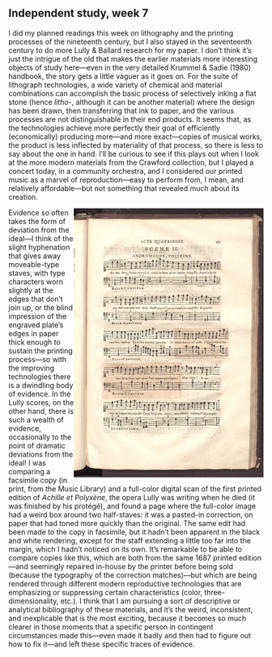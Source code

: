 ## Independent study, week 7

I did my planned readings this week on lithography and the printing processes of the nineteenth century, but I also stayed in the seventeenth century to do more Lully & Ballard research for my paper. I don’t think it’s just the intrigue of the old that makes the earlier materials more interesting objects of study here—even in the very detailed Krummel & Sadie (1980) handbook, the story gets a little vaguer as it goes on. For the suite of lithograph technologies, a wide variety of chemical and material combinations can accomplish the basic process of selectively inking a flat stone (hence _litho-_, although it can be another material) where the design has been drawn, then transferring that ink to paper, and the various processes are not distinguishable in their end products. It seems that, as the technologies achieve more perfectly their goal of efficiently (economically) producing more—and more exact—copies of musical works, the product is less inflected by materiality of that process, so there is less to say about the one in hand. I’ll be curious to see if this plays out when I look at the more modern materials from the Crawford collection, but I played a concert today, in a community orchestra, and I considered our printed music as a marvel of reproduction—easy to perform from, I mean, and relatively affordable—but not something that revealed much about its creation.

<img src='https://raw.githubusercontent.com/emdashemma/emdashemma.github.io/main/uploads/achille_edit.jpg' width="375" align="right">

Evidence so often takes the form of deviation from the ideal—I think of the slight hyphenation that gives away moveable-type staves, with type characters worn slightly at the edges that don’t join up, or the blind impression of the engraved plate’s edges in paper thick enough to sustain the printing process—so with the improving technologies there is a dwindling body of evidence. In the Lully scores, on the other hand, there is such a wealth of evidence, occasionally to the point of dramatic deviations from the ideal! I was comparing a facsimile copy (in print, from the Music Library) and a full-color digital scan of the first printed edition of _Achille et Polyxène_, the opera Lully was writing when he died (it was finished by his protégé), and found a page where the full-color image had a weird box around two half-staves: it was a pasted-in correction, on paper that had toned more quickly than the original. The same edit had been made to the copy in facsimile, but it hadn’t been apparent in the black and white rendering, except for the staff extending a little too far into the margin, which I hadn’t noticed on its own. It’s remarkable to be able to compare copies like this, which are both from the same 1687 printed edition—and seemingly repaired in-house by the printer before being sold (because the typography of the correction matches)—but which are being rendered through different modern reproductive technologies that are emphasizing or suppressing certain characteristics (color, three-dimensionality, etc.). I think that I am pursuing a sort of descriptive or analytical bibliography of these materials, and it’s the weird, inconsistent, and inexplicable that is the most exciting, because it becomes so much clearer in those moments that a specific person in contingent circumstances made this—even made it badly and then had to figure out how to fix it—and left these specific traces of evidence.
